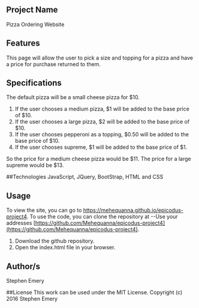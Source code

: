 ## Project Name
Pizza Ordering Website

## Features
This page will allow the user to pick a size and topping for a pizza and have a price for purchase returned to them.

## Specifications

The default pizza will be a small cheese pizza for $10.

1. If the user chooses a medium pizza, $1 will be added to the base price of $10.
2. If the user chooses a large pizza, $2 will be added to the base price of $10.
3. If the user chooses pepperoni as a topping, $0.50 will be added to the base price of $10.
4. If the user chooses supreme, $1 will be added to the base price of $1.

So the price for a medium cheese pizza would be $11.
The price for a large supreme would be $13.

##Technologies
JavaScript, JQuery, BootStrap, HTML and CSS

## Usage
To view the site, you can go to https://mehequanna.github.io/epicodus-project4.
To use the code, you can clone the repository at --Use your addresses [https://github.com/Mehequanna/epicodus-project4](https://github.com/Mehequanna/epicodus-project4).

1. Download the github repository.
2. Open the index.html file in your browser.

## Author/s
Stephen Emery

##License
This work can be used under the MIT License.
Copyright (c) 2016 Stephen Emery
